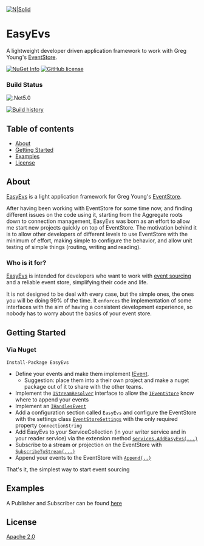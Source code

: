 [![N|Solid](https://avatars2.githubusercontent.com/u/39886363?s=200&v=4)](https://github.com/griffo-io/easy-evs)

# EasyEvs

A lightweight developer driven application framework to work with Greg Young's [EventStore](https://eventstore.com/).

[![NuGet Info](https://buildstats.info/nuget/EasyEvs?includePreReleases=true)](https://www.nuget.org/packages/EasyEvs/)
[![GitHub license](https://img.shields.io/github/license/griffo-io/easy-evs.svg)](https://raw.githubusercontent.com/griffo-io/easy-evs/master/LICENSE)
### Build Status
![.Net5.0](https://github.com/griffo-io/easy-evs/workflows/.NET/badge.svg?branch=main)

[![Build history](https://buildstats.info/github/chart/griffo-io/easy-evs?branch=main&includeBuildsFromPullRequest=false)](https://github.com/griffo-io/easy-evs/actions?query=branch%3Amain++)


## Table of contents

- [About](#about)
- [Getting Started](#getting-started)
- [Examples](#examples)
- [License](#license)

## About

[EasyEvs](https://www.nuget.org/packages/EasyEvs) is a light application framework for Greg Young's [EventStore](https://eventstore.com/).

After having been working with EventStore for some time now, and finding different issues on the code using it, starting from the Aggregate roots down to connection management, EasyEvs was born as an effort to allow me start new projects quickly on top of EventStore.
The motivation behind it is to allow other developers of different levels to use EventStore with the minimum of effort, making simple to configure the behavior, and allow unit testing of simple things (routing, writing and reading).

### Who is it for?

[EasyEvs](https://www.nuget.org/packages/EasyEvs) is intended for developers who want to work with [event sourcing](https://www.eventstore.com/blog/what-is-event-sourcing) and a reliable event store, simplifying their code and life.

It is not designed to be deal with every case, but the simple ones, the ones you will be doing 99% of the time.
It `enforces` the implementation of some interfaces with the aim of having a consistent development experience, so nobody has to worry about the basics of your event store.

## Getting Started

### Via Nuget
`Install-Package EasyEvs`

- Define your events and make them implement [IEvent](https://github.com/griffo-io/easy-evs/blob/3feb0f6f779b3db0e51612012b95cd37e283a273/src/EasyEvs/IEvent.cs#L8).
	- Suggestion: place them into a their own project and make a nuget package out of it to share with the other teams.
- Implement the [`IStreamResolver`](https://github.com/griffo-io/easy-evs/blob/3feb0f6f779b3db0e51612012b95cd37e283a273/src/EasyEvs/IStreamResolver.cs#L9) interface to allow the [`IEventStore`](https://github.com/griffo-io/easy-evs/blob/3feb0f6f779b3db0e51612012b95cd37e283a273/src/EasyEvs/IEventStore.cs#L12) know where to append your events
- Implement an [`IHandlesEvent`](https://github.com/griffo-io/easy-evs/blob/3feb0f6f779b3db0e51612012b95cd37e283a273/src/EasyEvs/IHandlesEvent1.cs#L11)
- Add a configuration section called `EasyEvs` and configure the EventStore with the settings class [`EventStoreSettings`](https://github.com/griffo-io/easy-evs/blob/3feb0f6f779b3db0e51612012b95cd37e283a273/src/EasyEvs/EventStoreSettings.cs#L10) with the only required property `ConnectionString`
- Add EasyEvs to your ServiceCollection (in your writer service and in your reader service) via the extension method [`services.AddEasyEvs(...)`](https://github.com/griffo-io/easy-evs/blob/3feb0f6f779b3db0e51612012b95cd37e283a273/src/EasyEvs/ServiceCollectionExtensions.cs#L25)
- Subscribe to a stream or projection on the EventStore with [`SubscribeToStream(...)`](https://github.com/griffo-io/easy-evs/blob/3feb0f6f779b3db0e51612012b95cd37e283a273/src/EasyEvs/IEventStore.cs#L92)
- Append your events to the EventStore with [`Append(..)`](https://github.com/griffo-io/easy-evs/blob/3feb0f6f779b3db0e51612012b95cd37e283a273/src/EasyEvs/IEventStore.cs#L22)
 
 That's it, the simplest way to start event sourcing
 
## Examples

A Publisher and Subscriber can be found [here](https://github.com/griffo-io/easy-evs/tree/main/examples) 
## License

[Apache 2.0](https://github.com/griffo-io/easy-evs/blob/main/LICENSE)
